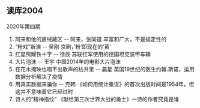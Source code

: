 ## 读库2004
2020年第四期

1. 阿来和他的嘉绒藏区 -- 阿来，张同道
  丰富和广大，不是规定性的
2. “粉戏”新演 -- 吴刚
  京剧，’粉‘即现在的’黄‘
3. 红星照耀铁十字 -- 徐辰
  苏联红军使用的德国坦克装甲车辆
4. 大片泡沫 -- 王宇
  中国2014年的电影大片泡沫
5. 在花木掩映也唱不出歌声的枯井里 -- 晨星
   英国19世纪的医生约翰.斯诺，运用数据分析解决了疫情
6. 用真实数据来骗你 -- 克韩
   《如何用统计撒谎》的首次出版时间是1954年，但这并不意味着它已经过时
7. 诗人的“精神指纹”
   《献给第三次世界大战的勇士》一诗的作者究竟是谁
